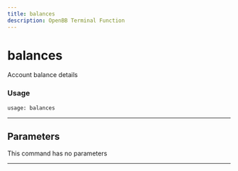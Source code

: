 ```yaml
---
title: balances
description: OpenBB Terminal Function
---
```


# balances

Account balance details

### Usage 
```python
usage: balances
```

---
## Parameters

This command has no parameters


---
